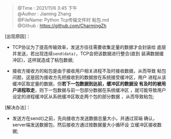 > @Time    : 2021/11/6 3:45 下午\
@Author  : Jiaming Zhang\
@FileName: Python Tcp传输文件时 粘包.md\
@Github  : https://github.com/CharmingZh

[出现原因]：

- TCP协议为了提高传输效率，发送方往往需要收集定量的数据才会封装给
  底层并发送，若出现连续`send(data)`，TCP会把该数据进行整合(直到
  装满数据缓冲区)，这样就造成了粘包数据;

- 接收方接收方的粘包是由于接收用户相关进程不及时接收数据，从而导致
  粘包问题，这是因为接收方先把接收到的数据放在系统接受缓冲区，用户
  进程从该缓冲区取定量的数据，但**若下一包数据到达前，缓冲区的数据没
  有及时的被用户进程取走**，则下一包数据与前一包部分数据在系统缓冲区
  ，就可能导致用户设定的进程缓冲区从系统缓冲区取走两个包的部分数据
  ，从而导致粘包;

[解决办法]：

-  发送方在send()之前，先向接收方发送数据总量大小，并通过双端
   确认，server端发送数据包，然后接收方通过按数据量大小循环设
   立缓冲区接收数据;